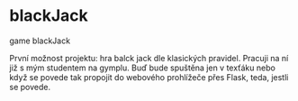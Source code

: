 # blackJack
game blackJack

  První možnost projektu: hra balck jack dle klasických pravidel. Pracuji na ní již s mým studentem na gymplu. Buď bude spuštěna jen v texťáku nebo když se povede tak propojit do webového prohlížeče přes Flask, teda, jestli se povede.

